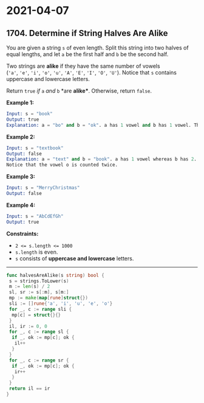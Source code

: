 # 2021-04-07

## 1704. Determine if String Halves Are Alike

You are given a string `s` of even length. Split this string into two halves of equal lengths, and let `a` be the first half and `b` be the second half.

Two strings are **alike** if they have the same number of vowels (`'a'`, `'e'`, `'i'`, `'o'`, `'u'`, `'A'`, `'E'`, `'I'`, `'O'`, `'U'`). Notice that `s` contains uppercase and lowercase letters.

Return `true` *if* `a` *and* `b` \*are **alike\***. Otherwise, return `false`.

**Example 1:**

```s
Input: s = "book"
Output: true
Explanation: a = "bo" and b = "ok". a has 1 vowel and b has 1 vowel. Therefore, they are alike.
```

**Example 2:**

```s
Input: s = "textbook"
Output: false
Explanation: a = "text" and b = "book". a has 1 vowel whereas b has 2. Therefore, they are not alike.
Notice that the vowel o is counted twice.
```

**Example 3:**

```s
Input: s = "MerryChristmas"
Output: false
```

**Example 4:**

```s
Input: s = "AbCdEfGh"
Output: true
```

**Constraints:**

- `2 <= s.length <= 1000`
- `s.length` is even.
- `s` consists of **uppercase and lowercase** letters.

---

```go
func halvesAreAlike(s string) bool {
 s = strings.ToLower(s)
 m := len(s) / 2
 sl, sr := s[:m], s[m:]
 mp := make(map[rune]struct{})
 sli := []rune{'a', 'i', 'u', 'e', 'o'}
 for _, c := range sli {
  mp[c] = struct{}{}
 }
 il, ir := 0, 0
 for _, c := range sl {
  if _, ok := mp[c]; ok {
   il++
  }
 }
 for _, c := range sr {
  if _, ok := mp[c]; ok {
   ir++
  }
 }
 return il == ir
}

```
